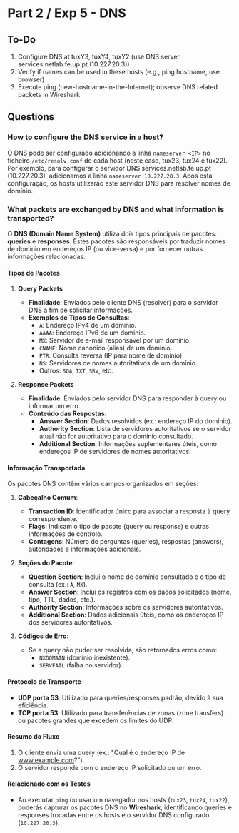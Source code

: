 # Part 2 / Exp 5 - DNS

## To-Do

1. Configure DNS at tuxY3, tuxY4, tuxY2 (use DNS server services.netlab.fe.up.pt (10.227.20.3))
2. Verify if names can be used in these hosts (e.g., ping hostname, use browser)
3. Execute ping (new-hostname-in-the-Internet); observe DNS related packets in
Wireshark

## Questions

### How to configure the DNS service in a host?
O DNS pode ser configurado adicionando a linha `nameserver <IP>` no ficheiro `/etc/resolv.conf` de cada host (neste caso, tux23, tux24 e tux22). Por exemplo, para configurar o servidor DNS services.netlab.fe.up.pt (10.227.20.3), adicionamos a linha `nameserver 10.227.20.3`. Após esta configuração, os hosts utilizarão este servidor DNS para resolver nomes de domínio.

### What packets are exchanged by DNS and what information is transported?

O **DNS (Domain Name System)** utiliza dois tipos principais de pacotes: **queries** e **responses**. Estes pacotes são responsáveis por traduzir nomes de domínio em endereços IP (ou vice-versa) e por fornecer outras informações relacionadas.

#### Tipos de Pacotes

1. **Query Packets**
   - **Finalidade**: Enviados pelo cliente DNS (resolver) para o servidor DNS a fim de solicitar informações.
   - **Exemplos de Tipos de Consultas**:
     - `A`: Endereço IPv4 de um domínio.
     - `AAAA`: Endereço IPv6 de um domínio.
     - `MX`: Servidor de e-mail responsável por um domínio.
     - `CNAME`: Nome canónico (alias) de um domínio.
     - `PTR`: Consulta reversa (IP para nome de domínio).
     - `NS`: Servidores de nomes autoritativos de um domínio.
     - Outros: `SOA`, `TXT`, `SRV`, etc.

2. **Response Packets**
   - **Finalidade**: Enviados pelo servidor DNS para responder à query ou informar um erro.
   - **Conteúdo das Respostas**:
     - **Answer Section**: Dados resolvidos (ex.: endereço IP do domínio).
     - **Authority Section**: Lista de servidores autoritativos se o servidor atual não for autoritativo para o domínio consultado.
     - **Additional Section**: Informações suplementares úteis, como endereços IP de servidores de nomes autoritativos.

#### Informação Transportada

Os pacotes DNS contêm vários campos organizados em seções:

1. **Cabeçalho Comum**:
   - **Transaction ID**: Identificador único para associar a resposta à query correspondente.
   - **Flags**: Indicam o tipo de pacote (query ou response) e outras informações de controlo.
   - **Contagens**: Número de perguntas (queries), respostas (answers), autoridades e informações adicionais.

2. **Seções do Pacote**:
   - **Question Section**: Inclui o nome de domínio consultado e o tipo de consulta (ex.: `A`, `MX`).
   - **Answer Section**: Inclui os registros com os dados solicitados (nome, tipo, TTL, dados, etc.).
   - **Authority Section**: Informações sobre os servidores autoritativos.
   - **Additional Section**: Dados adicionais úteis, como os endereços IP dos servidores autoritativos.

3. **Códigos de Erro**:
   - Se a query não puder ser resolvida, são retornados erros como:
     - `NXDOMAIN` (domínio inexistente).
     - `SERVFAIL` (falha no servidor).

#### Protocolo de Transporte

- **UDP porta 53**: Utilizado para queries/responses padrão, devido à sua eficiência.
- **TCP porta 53**: Utilizado para transferências de zonas (zone transfers) ou pacotes grandes que excedem os limites do UDP.

#### Resumo do Fluxo

1. O cliente envia uma query (ex.: "Qual é o endereço IP de www.example.com?").
2. O servidor responde com o endereço IP solicitado ou um erro.

#### Relacionado com os Testes

- Ao executar `ping` ou usar um navegador nos hosts (`tux23`, `tux24`, `tux22`), poderás capturar os pacotes DNS no **Wireshark**, identificando queries e responses trocadas entre os hosts e o servidor DNS configurado (`10.227.20.3`).
